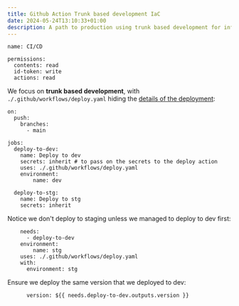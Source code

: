 ```yaml
---
title: Github Action Trunk based development IaC
date: 2024-05-24T13:10:33+01:00
description: A path to production using trunk based development for infrastructure as code
---
```


    name: CI/CD

    permissions:
      contents: read
      id-token: write
      actions: read

We focus on **trunk based development**, with `./.github/workflows/deploy.yaml` hiding the [details of the deployment](https://github.com/Azure-Samples/terraform-github-actions): 

    on:
      push:
        branches:
          - main

    jobs:
      deploy-to-dev:
        name: Deploy to dev
        secrets: inherit # to pass on the secrets to the deploy action
        uses: ./.github/workflows/deploy.yaml
        environment:
            name: dev

      deploy-to-stg:
        name: Deploy to stg
        secrets: inherit

Notice we don't deploy to staging unless we managed to deploy to dev first:

        needs:
          - deploy-to-dev
        environment:
            name: stg
        uses: ./.github/workflows/deploy.yaml
        with:
          environment: stg

Ensure we deploy the same version that we deployed to dev:

          version: ${{ needs.deploy-to-dev.outputs.version }}

